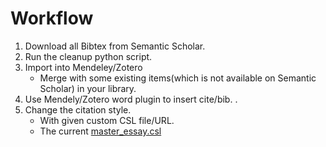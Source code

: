 # Workflow

1. Download all Bibtex from Semantic Scholar.
2. Run the cleanup python script.
3. Import into Mendeley/Zotero
    - Merge with some existing items(which is not available on Semantic Scholar) in your library.
4. Use Mendely/Zotero word plugin to insert cite/bib. .
5. Change the citation style.
    - With given custom CSL file/URL.
    - The current [master_essay.csl](https://csl.mendeley.com/styles/755707591/ieee)
